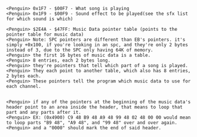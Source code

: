     <Penguin> 0x1F7 - $00F7 - What song is playing
    <Penguin> 0x1F9 - $00F9 - Sound effect to be played(see the sfx list for which sound is which)

    <Penguin> $2E4A - $47FF: Music Data pointer table (points to the pointer table for music data)
    <Penguin> Note: SPC pointers are different than EB's pointers. it's simply +0x100, if you're looking in an spc, and they're only 2 bytes instead of 3, due to the SPC only having 64K of memory.
    <Penguin> the first 16 bytes of music data is a table.
    <Penguin> 8 entries, each 2 bytes long.
    <Penguin> they're pointers that tell which part of a song is played.
    <Penguin> They each point to another table, which also has 8 entries, 2 bytes each.
    <Penguin> These pointers tell the program which music data to use for each channel.


    <Penguin> if any of the pointers at the beginning of the music data's header point to an area inside the header, that means to loop that part and any parts after it.
    <Penguin> EX: (0x4900) C9 48 B9 48 A9 48 99 48 02 48 00 00 would mean to loop parts "B9 48", "A9 48", and "99 48" over and over again.
    <Penguin> and a "0000" should mark the end of said header.
